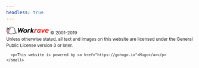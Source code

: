 ```yaml
---
headless: true
---
```

<div class="row my-2">
  <div class="col-12 col-md">
    <img src="/images/workrave-logo.svg" alt="Workrave" style="width: auto; height: 20px">
    <small class="d-block">&copy; 2001-2019</small>
  </div>
  <div class="col-12 col-md text-muted">
    <small>
      Unless otherwise stated, all text and images on this website are licensed
      under the General Public License version 3 or later.

      <p>This website is powered by <a href="https://gohugo.io">Hugo</a></p>
    </small>
  </div>
</div>
